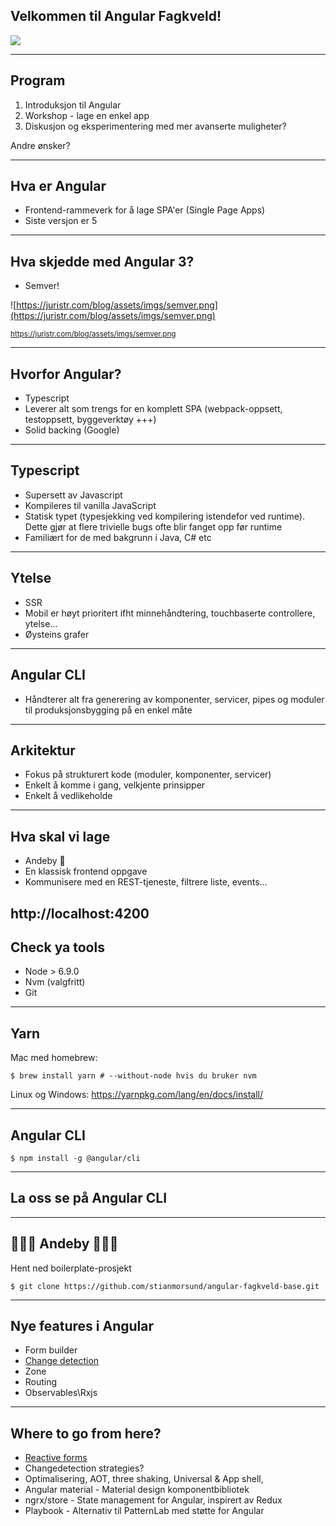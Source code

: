 ## Velkommen til Angular Fagkveld!
<img src="https://angular.io/assets/images/logos/angularjs/AngularJS-Shield.svg" style="background: none; border: none; box-shadow: none;">

---

## Program
1. Introduksjon til Angular
2. Workshop - lage en enkel app
3. Diskusjon og eksperimentering med mer avanserte muligheter?

Andre ønsker?

---

## Hva er Angular

- Frontend-rammeverk for å lage SPA'er (Single Page Apps)
- Siste versjon er 5

---

## Hva skjedde med Angular 3?
- Semver!

![https://juristr.com/blog/assets/imgs/semver.png](https://juristr.com/blog/assets/imgs/semver.png)

<small>https://juristr.com/blog/assets/imgs/semver.png</small>

---

## Hvorfor Angular?
- Typescript
- Leverer alt som trengs for en komplett SPA (webpack-oppsett, testoppsett, byggeverktøy +++)
- Solid backing (Google)

----

## Typescript
- Supersett av Javascript
- Kompileres til vanilla JavaScript
- Statisk typet (typesjekking ved kompilering istendefor ved runtime). Dette gjør at flere trivielle bugs ofte blir fanget opp før runtime
- Familiært for de med bakgrunn i Java, C# etc

----

## Ytelse
- SSR
- Mobil er høyt prioritert ifht minnehåndtering, touchbaserte controllere, ytelse...
- Øysteins grafer

----

## Angular CLI
- Håndterer alt fra generering av komponenter, servicer, pipes og moduler til produksjonsbygging på en enkel måte

----

## Arkitektur
- Fokus på strukturert kode (moduler, komponenter, servicer)
- Enkelt å komme i gang, velkjente prinsipper
- Enkelt å vedlikeholde

---

## Hva skal vi lage
- Andeby 🦆
- En klassisk frontend oppgave
- Kommunisere med en REST-tjeneste, filtrere liste, events...

http://localhost:4200
---

## Check ya tools
- Node > 6.9.0
- Nvm (valgfritt)
- Git

----

## Yarn

Mac med homebrew:
```(bash)
$ brew install yarn # --without-node hvis du bruker nvm
```
Linux og Windows:
https://yarnpkg.com/lang/en/docs/install/

----

## Angular CLI
```(bash)
$ npm install -g @angular/cli
```

---

## La oss se på Angular CLI

---

## 🦆🦆🦆 Andeby 🐤🐤🐤

Hent ned boilerplate-prosjekt
```(bash)
$ git clone https://github.com/stianmorsund/angular-fagkveld-base.git
```

---


## Nye features i Angular
- Form builder
- [Change detection](https://blog.thoughtram.io/angular/2016/02/22/angular-2-change-detection-explained.html)
- Zone
- Routing
- Observables\Rxjs

---

## Where to go from here?
- [Reactive forms](https://angular.io/guide/reactive-forms)
- Changedetection strategies?
- Optimalisering, AOT, three shaking, Universal & App shell,
- Angular material - Material design komponentbibliotek
- ngrx/store - State management for Angular, inspirert av Redux
- Playbook - Alternativ til PatternLab med støtte for Angular
